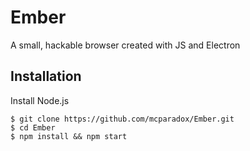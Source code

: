 # Ember

A small, hackable browser created with JS and Electron

## Installation
Install Node.js
```
$ git clone https://github.com/mcparadox/Ember.git
$ cd Ember
$ npm install && npm start
```
